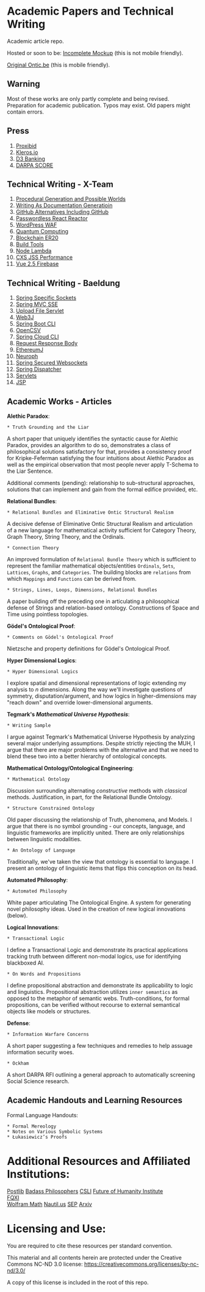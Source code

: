 # Academic Papers and Technical Writing

Academic article repo.

Hosted or soon to be: [Incomplete Mockup](https://codepen.io/thoughtscript/live/qoJjNB) (this is not mobile friendly).

[Original Ontic.be](https://onticbe.herokuapp.com/) (this is mobile friendly).

## Warning

Most of these works are only partly complete and being revised. Preparation for academic publication. Typos may exist. Old papers might contain errors.

## Press

1. [Proxibid](https://www.nytimes.com/2016/02/21/jobs/building-a-better-bidding-war.html)
2. [Kleros.io](https://www.forbes.com/sites/kimjay/2018/04/04/in-the-future-blockchain-will-solve-most-real-world-problems-even-arbitration/)
3. [D3 Banking](https://www.d3banking.com/newsroom/news_full/200_financial_institutions_offer_lodo_softwares_financial_management_servic)
4. [DARPA SCORE](https://www.wired.com/story/darpa-bs-detector-science/)

## Technical Writing - X-Team

1. [Procedural Generation and Possible Worlds](https://x-team.com/blog/procedural-generation-evolutionary-algorithms-and-possible-worlds/)
2. [Writing As Documentation Generatioin](https://x-team.com/blog/writing-as-software-documentation-generation/)
3. [GitHub Alternatives Including GitHub](https://x-team.com/blog/alternatives-to-github-including-github/)
4. [Passwordless React Reactor](https://x-team.com/blog/react-reactor-passwordless-spring/)
5. [WordPress WAF](https://x-team.com/blog/cms-to-waf-wordpress-and-react/)
6. [Quantum Computing](https://x-team.com/blog/quantum-computation-python-javascript/)  
7. [Blockchain ER20](https://x-team.com/blog/quick-blockchain-erc20/)
8. [Build Tools](https://x-team.com/blog/rollup-webpack-parcel-comparison/)
9. [Node Lambda](https://x-team.com/blog/node-lambda-express-comparison/)
10. [CXS JSS Performance](https://x-team.com/blog/compare-cxs-jss-performance/)
11. [Vue 2.5 Firebase](https://x-team.com/blog/vue-2-5-router-firebase/)

## Technical Writing - Baeldung

1. [Spring Specific Sockets](https://www.baeldung.com/spring-websockets-send-message-to-user)
2. [Spring MVC SSE](https://www.baeldung.com/spring-mvc-sse-streams)
3. [Upload File Servlet](http://www.baeldung.com/upload-file-servlet)
4. [Web3J](http://www.baeldung.com/web3j)
5. [Spring Boot CLI](http://www.baeldung.com/spring-boot-cli/)
6. [OpenCSV](http://www.baeldung.com/opencsv)
7. [Spring Cloud CLI](http://www.baeldung.com/spring-cloud-cli)
8. [Request Response Body](http://www.baeldung.com/spring-request-response-body)
9. [EthereumJ](http://www.baeldung.com/ethereumj)
10. [Neuroph](http://www.baeldung.com/neuroph) 
11. [Spring Secured Websockets](http://www.baeldung.com/spring-security-websockets)
12. [Spring Dispatcher](http://www.baeldung.com/spring-dispatcherservlet)
13. [Servlets](http://www.baeldung.com/register-servlet)
14. [JSP](http://www.baeldung.com/jsp)

## Academic Works - Articles

**Alethic Paradox**:
```
* Truth Grounding and the Liar 
```
A short paper that uniquely identifies the syntactic cause for Alethic Paradox, provides an algorithm to do so, demonstrates a class of philosophical solutions satisfactory for that, provides a consistency proof for Kripke-Feferman satisfying the four intuitions about Alethic Paradox as well as the empirical observation that most people never apply T-Schema to the Liar Sentence.

Additional comments (pending): relationship to sub-structural approaches, solutions that can implement and gain from the formal edifice provided, etc.

**Relational Bundles**:
```
* Relational Bundles and Eliminative Ontic Structural Realism 
```
A decisive defense of Eliminative Ontic Structural Realism and articulation of a new language for mathematical activity sufficient for Category Theory, Graph Theory, String Theory, and the Ordinals.

```
* Connection Theory
```
An improved formulation of `Relational Bundle Theory` which is sufficient to represent the familiar mathematical objects/entities `Ordinals`, `Sets`, `Lattices`, `Graphs`, and `Categories`. The building blocks are `relations` from which `Mappings` and `Functions` can be derived from.

```
* Strings, Lines, Loops, Dimensions, Relational Bundles 
```
A paper building off the preceding one in articulating a philosophical defense of Strings and relation-based ontology. Constructions of Space and Time using pointless topologies.

**Gödel's Ontological Proof**:
```
* Comments on Gödel's Ontological Proof
```
Nietzsche and property definitions for Gödel's Ontological Proof.

**Hyper Dimensional Logics**:
```
* Hyper Dimensional Logics
```
I explore spatial and dimensional representations of logic extending my analysis to *n* dimensions. Along the way we'll investigate questions of symmetry, disputation/argument, and how logics in higher-dimensions may "reach down" and override lower-dimensional arguments.

**Tegmark's *Mathematical Universe Hypothesis***:
```
* Writing Sample
```
I argue against Tegmark's Mathematical Universe Hypothesis by analyzing several major underlying assumptions. Despite strictly rejecting the MUH, I argue that there are major problems with the alternative and that we need to blend these two into a better hierarchy of ontological concepts.

**Mathematical Ontology/Ontological Engineering**:
```
* Mathematical Ontology
```
Discussion surrounding alternating *constructive* methods with *classical* methods. Justification, in part, for the Relational Bundle Ontology.
```
* Structure Constrained Ontology
```
Old paper discussing the relationship of Truth, phenomena, and Models. I argue that there is no symbol grounding - our concepts, language, and linguistic frameworks are implicitly united. There are only relationships between linguistic modalities.
```
* An Ontology of Language
```
Traditionally, we've taken the view that ontology is essential to language. I present an ontology of linguistic items that flips this conception on its head.

**Automated Philosophy**:
```
* Automated Philosophy
```
White paper articulating The Ontological Engine. A system for generating novel philosophy ideas. Used in the creation of new logical innovations (below).

**Logical Innovations**:
```
* Transactional Logic
```
I define a Transactional Logic and demonstrate its practical applications tracking truth between different non-modal logics, use for identifying blackboxed AI.
```
* On Words and Propositions
```
I define propositional abstraction and demonstrate its applicability to logic and linguistics. Propositional abstraction utilizes `inner semantics` as opposed to the metaphor of semantic webs. Truth-conditions, for formal propositions, can be verified without recourse to external semantical objects like models or structures.

**Defense**:
```
* Information Warfare Concerns
```
A short paper suggesting a few techniques and remedies to help assuage information security woes.

```
* Ockham
```
A short DARPA RFI outlining a general approach to automatically screening Social Science research.

## Academic Handouts and Learning Resources

Formal Language Handouts:
```
* Formal Mereology
* Notes on Various Symbolic Systems
* Łukasiewicz’s Proofs
```

# Additional Resources and Affiliated Institutions:

[Postlib](http://www.postlib.com/tag/phd/)
[Badass Philosophers](http://badassphilosophers.tumblr.com/) 
[CSLI](https://www-csli.stanford.edu/)
[Future of Humanity Institute](https://www.fhi.ox.ac.uk/)  
[FQXI](https://fqxi.org/)  
[Wolfram Math](http://mathworld.wolfram.com/) 
[Nautil.us](http://nautil.us/)
[SEP](https://plato.stanford.edu/)
[Arxiv](https://arxiv.org/)

# Licensing and Use:

You are required to cite these resources per standard convention.

This material and all contents herein are protected under the Creative Commons NC-ND 3.0 license: https://creativecommons.org/licenses/by-nc-nd/3.0/

A copy of this license is included in the root of this repo.
